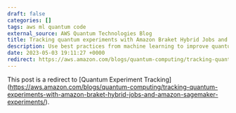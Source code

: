 ```yaml
---
draft: false
categories: []
tags: aws ml quantum code
external_source: AWS Quantum Technologies Blog
title: Tracking quantum experiments with Amazon Braket Hybrid Jobs and Amazon SageMaker Experiments
description: Use best practices from machine learning to improve quantum experiment tracking.
date: 2023-05-03 19:11:27 +0000
redirect: https://aws.amazon.com/blogs/quantum-computing/tracking-quantum-experiments-with-amazon-braket-hybrid-jobs-and-amazon-sagemaker-experiments/
---
```


This post is a redirect to [Quantum Experiment Tracking] (https://aws.amazon.com/blogs/quantum-computing/tracking-quantum-experiments-with-amazon-braket-hybrid-jobs-and-amazon-sagemaker-experiments/).
